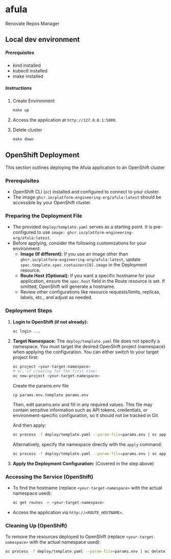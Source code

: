 # afula

Renovate Repos Manager

## Local dev environment

##### Prerequisites

- kind installed
- kubectl installed
- make installed

##### Instructions

1. Create Environment

    ```bash
    make up
    ```

2. Access the application at `http://127.0.0.1:5000`.

3. Delete cluster

    ```bash
    make down
    ```

## OpenShift Deployment

This section outlines deploying the Afula application to an OpenShift cluster

### Prerequisites
- OpenShift CLI (`oc`) installed and configured to connect to your cluster.
- The image `ghcr.io/platform-engineering-org/afula:latest` should be accessible by your OpenShift cluster.

### Preparing the Deployment File
- The provided `deploy/template.yaml` serves as a starting point. It is pre-configured to use `image: ghcr.io/platform-engineering-org/afula:latest`.
- Before applying, consider the following customizations for your environment:
    *   **Image (If different):** If you use an image other than `ghcr.io/platform-engineering-org/afula:latest`, update `spec.template.spec.containers[0].image` in the Deployment resource.
    *   **Route Host (Optional):** If you want a specific hostname for your application, ensure the `spec.host` field in the Route resource is set. If omitted, OpenShift will generate a hostname.
    *   Review other configurations like resource requests/limits, replicas, labels, etc., and adjust as needed.

### Deployment Steps

1.  **Login to OpenShift (if not already):**
    ```bash
    oc login ...
    ```

2.  **Target Namespace:**
    The `deploy/template.yaml` file does not specify a namespace. You must target the desired OpenShift project (namespace) when applying the configuration.
    You can either switch to your target project first:
    ```bash
    oc project <your-target-namespace>
    # or, if creating for the first time:
    oc new-project <your-target-namespace>
    ```
    Create the params.env file
    ```
    cp params.env.template params.env
    ```
    Then, edit params.env and fill in any required values. This file may contain sensitive information such as API tokens, credentials, or environment-specific configuration, so it should not be tracked in Git.

    And then apply:
    ```bash
    oc process -f deploy/template.yaml --param-file=params.env | oc apply -f -
    ```
    Alternatively, specify the namespace directly with the `apply` command:
    ```bash
    oc process -f deploy/template.yaml --param-file=params.env | oc apply -n <your-target-namespace> -f -
    ```

3.  **Apply the Deployment Configuration:**
    (Covered in the step above)

### Accessing the Service (OpenShift)
- To find the hostname (replace `<your-target-namespace>` with the actual namespace used):
    ```bash
    oc get routes -n <your-target-namespace>
    ```
- Access the application via `http://<ROUTE_HOSTNAME>`.

### Cleaning Up (OpenShift)
To remove the resources deployed to OpenShift (replace `<your-target-namespace>` with the actual namespace used):
```bash
oc process -f deploy/template.yaml --param-file=params.env | oc delete -n <your-target-namespace> -f -
```

